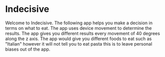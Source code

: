 # Indecisive

Welcome to Indecisive.
The following app helps you make a decision in terms on what to eat. The app uses device movement to determine the results.
The app gives you different results every movement of 40 degrees along the z axis.
The app would give you different foods to eat such as "Italian" however it will not tell you to eat pasta this is to leave personal biases out of the app.
